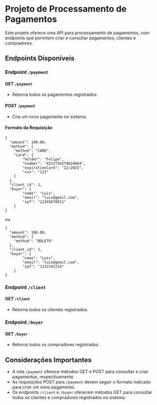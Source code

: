 # Projeto de Processamento de Pagamentos             #

Este projeto oferece uma API para processamento de pagamentos, com endpoints que permitem criar e consultar pagamentos, clientes e compradores.

## Endpoints Disponíveis

### Endpoint `/payment`

#### GET `/payment`

- Retorna todos os pagamentos registrados.

#### POST `/payment`

- Cria um novo pagamento no sistema.

#### Formato da Requisição
```
{
  "amount": 100.00,
  "method": {
    "method": "CARD",
    "card": {
        "holder": "Felipe",
        "number": "4532756279624064",
        "expirationCard": "12/2025",
        "cvv": "123"
    }
  },
  "client_id": 1,
  "buyer": {
        "name": "Luis",
        "email": "luis@gmail.com",
        "cpf": "12345678911"
    }
}
```
ou
```
{
  "amount": 100.00,
  "method": {
    "method": "BOLETO"
  },
  "client_id": 1,
  "buyer": {
        "name": "Luis",
        "email": "luis@gmail.com",
        "cpf": "1232341214"
    }
}
````
### Endpoint `/client`

#### GET `/client`

- Retorna todos os clientes registrados.

### Endpoint `/buyer`

#### GET `/buyer`

- Retorna todos os compradores registrados.

## Considerações Importantes

- A rota `/payment` oferece métodos GET e POST para consultar e criar pagamentos, respectivamente.
- As requisições POST para `/payment` devem seguir o formato indicado para criar um novo pagamento.
- Os endpoints `/client` e `/buyer` oferecem métodos GET para consultar todos os clientes e compradores registrados no sistema.
